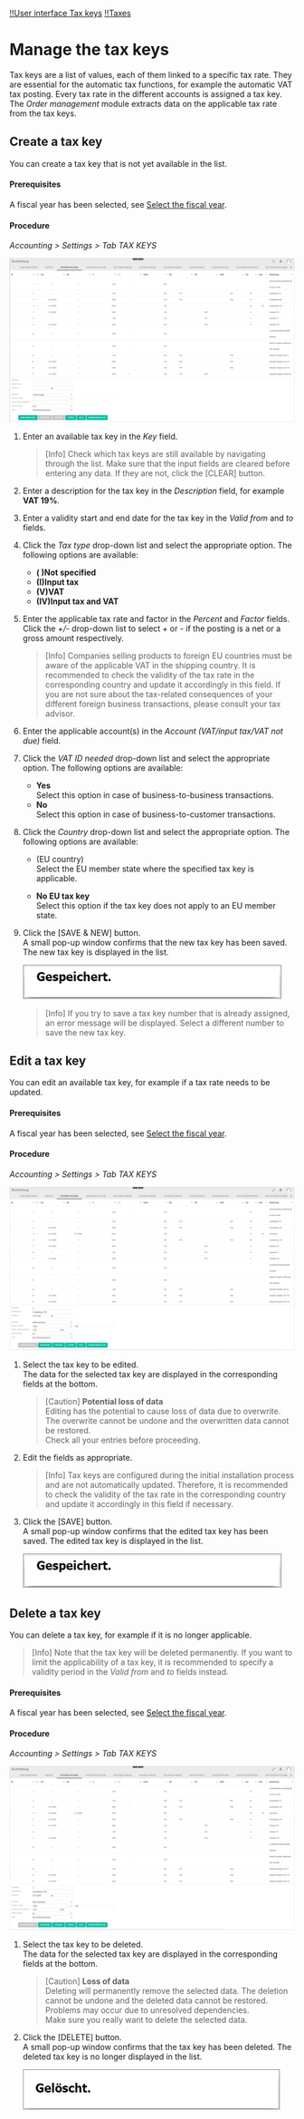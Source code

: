 [!!User interface Tax keys](../UserInterface/02c_TaxKeys.md)
[!!Taxes](../../Taxes/Overview/01_General.md)

[comment]: <> (Link zu Order Management hinzufügen, wenn verfügbar)  

# Manage the tax keys

Tax keys are a list of values, each of them linked to a specific tax rate. They are essential for the automatic tax functions, for example the automatic VAT tax posting. Every tax rate in the different accounts is assigned a tax key. The *Order management* module extracts data on the applicable tax rate from the tax keys.



## Create a tax key

You can create a tax key that is not yet available in the list.

#### Prerequisites

A fiscal year has been selected, see [Select the fiscal year](../Operation/01_SelectFiscalYear.md).

#### Procedure

*Accounting > Settings > Tab TAX KEYS*

![Create a tax key](../../Assets/Screenshots/RetailSuiteAccounting/Settings/TaxKeys/CreateTaxKey.png "[Create a tax key]")

1. Enter an available tax key in the *Key* field.

    > [Info] Check which tax keys are still available by navigating through the list. Make sure that the input fields are cleared before entering any data. If they are not, click the [CLEAR] button.

2. Enter a description for the tax key in the *Description* field, for example **VAT 19%**.

3. Enter a validity start and end date for the tax key in the *Valid from* and *to* fields.

4. Click the *Tax type* drop-down list and select the appropriate option. The following options are available:

    - **( )Not specified**
    - **(I)Input tax**
    - **(V)VAT**
    - **(IV)Input tax and VAT**

5. Enter the applicable tax rate and factor in the *Percent* and *Factor* fields. Click the *+/-* drop-down list to select *+* or *-* if the posting is a net or a gross amount respectively.

    > [Info] Companies selling products to foreign EU countries must be aware of the applicable VAT in the shipping country. It is recommended to check the validity of the tax rate in the corresponding country and update it accordingly in this field. If you are not sure about the tax-related consequences of your different foreign business transactions, please consult your tax advisor.

6. Enter the applicable account(s) in the *Account (VAT/input tax/VAT not due)* field.

7. Click the *VAT ID needed* drop-down list and select the appropriate option. The following options are available:

    - **Yes**  
        Select this option in case of business-to-business transactions.
    - **No**  
        Select this option in case of business-to-customer transactions.

8. Click the *Country* drop-down list and select the appropriate option. The following options are available:

    - (EU country)  
        Select the EU member state where the specified tax key is applicable.

    - **No EU tax key**  
        Select this option if the tax key does not apply to an EU member state.

9. Click the [SAVE & NEW] button.  
    A small pop-up window confirms that the new tax key has been saved. The new tax key is displayed in the list.

    ![Saved](../../Assets/Screenshots/RetailSuiteAccounting/Settings/TaxKeys/Saved.png "[Saved]")

    > [Info] If you try to save a tax key number that is already assigned, an error message will be displayed. Select a different number to save the new tax key.



## Edit a tax key

You can edit an available tax key, for example if a tax rate needs to be updated.

#### Prerequisites

A fiscal year has been selected, see [Select the fiscal year](../Operation/01_SelectFiscalYear.md).

#### Procedure

*Accounting > Settings > Tab TAX KEYS*

![Edit a tax key](../../Assets/Screenshots/RetailSuiteAccounting/Settings/TaxKeys/EditTaxKey.png "[Edit a tax key]")

1. Select the tax key to be edited.   
    The data for the selected tax key are displayed in the corresponding fields at the bottom.

    > [Caution] **Potential loss of data**   
    Editing has the potential to cause loss of data due to overwrite. The overwrite cannot be undone and the overwritten data cannot be restored.    
    Check all your entries before proceeding.

2. Edit the fields as appropriate.  

    > [Info] Tax keys are configured during the initial installation process and are not automatically updated. Therefore, it is recommended to check the validity of the tax rate in the corresponding country and update it accordingly in this field if necessary.

3. Click the [SAVE] button.   
    A small pop-up window confirms that the edited tax key has been saved. The edited tax key is displayed in the list.

    ![Saved](../../Assets/Screenshots/RetailSuiteAccounting/Settings/TaxKeys/Saved.png "[Saved]")



## Delete a tax key

You can delete a tax key, for example if it is no longer applicable. 

> [Info] Note that the tax key will be deleted permanently. If you want to limit the applicability of a tax key, it is recommended to specify a validity period in the *Valid from* and *to* fields instead. 

#### Prerequisites

A fiscal year has been selected, see [Select the fiscal year](../Operation/01_SelectFiscalYear.md).

#### Procedure

*Accounting > Settings > Tab TAX KEYS*

![Delete a tax key](../../Assets/Screenshots/RetailSuiteAccounting/Settings/TaxKeys/EditTaxKey.png "[Delete a tax key]")

1. Select the tax key to be deleted.  
    The data for the selected tax key are displayed in the corresponding fields at the bottom.  

    > [Caution] **Loss of data**   
    Deleting will permanently remove the selected data. The deletion cannot be undone and the deleted data cannot be restored.       
    Problems may occur due to unresolved dependencies.   
    Make sure you really want to delete the selected data. 

2. Click the [DELETE] button.  
    A small pop-up window confirms that the tax key has been deleted. The deleted tax key is no longer displayed in the list.

    ![Deleted](../../Assets/Screenshots/RetailSuiteAccounting/Settings/TaxKeys/Deleted.png "[Deleted]")
